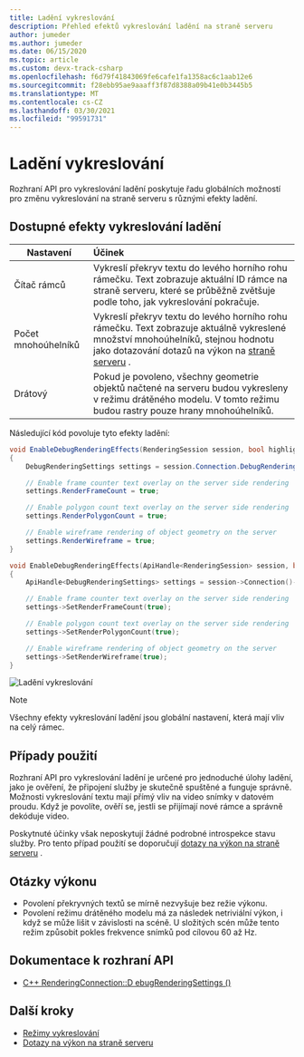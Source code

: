```yaml
---
title: Ladění vykreslování
description: Přehled efektů vykreslování ladění na straně serveru
author: jumeder
ms.author: jumeder
ms.date: 06/15/2020
ms.topic: article
ms.custom: devx-track-csharp
ms.openlocfilehash: f6d79f41843069fe6cafe1fa1358ac6c1aab12e6
ms.sourcegitcommit: f28ebb95ae9aaaff3f87d8388a09b41e0b3445b5
ms.translationtype: MT
ms.contentlocale: cs-CZ
ms.lasthandoff: 03/30/2021
ms.locfileid: "99591731"
---
```

# <a name="debug-rendering"></a>Ladění vykreslování

Rozhraní API pro vykreslování ladění poskytuje řadu globálních možností pro změnu vykreslování na straně serveru s různými efekty ladění.

## <a name="available-debug-rendering-effects"></a>Dostupné efekty vykreslování ladění

|Nastavení                          | Účinek                               |
|---------------------------------|:-------------------------------------|
|Čítač rámců                    | Vykreslí překryv textu do levého horního rohu rámečku. Text zobrazuje aktuální ID rámce na straně serveru, které se průběžně zvětšuje podle toho, jak vykreslování pokračuje. |
|Počet mnohoúhelníků                    | Vykreslí překryv textu do levého horního rohu rámečku. Text zobrazuje aktuálně vykreslené množství mnohoúhelníků, stejnou hodnotu jako dotazování dotazů na výkon na [straně serveru](performance-queries.md) .| 
|Drátový                        | Pokud je povoleno, všechny geometrie objektů načtené na serveru budou vykresleny v režimu drátěného modelu. V tomto režimu budou rastry pouze hrany mnohoúhelníků. |

Následující kód povoluje tyto efekty ladění:

```cs
void EnableDebugRenderingEffects(RenderingSession session, bool highlight)
{
    DebugRenderingSettings settings = session.Connection.DebugRenderingSettings;

    // Enable frame counter text overlay on the server side rendering
    settings.RenderFrameCount = true;

    // Enable polygon count text overlay on the server side rendering
    settings.RenderPolygonCount = true;

    // Enable wireframe rendering of object geometry on the server
    settings.RenderWireframe = true;
}
```

```cpp
void EnableDebugRenderingEffects(ApiHandle<RenderingSession> session, bool highlight)
{
    ApiHandle<DebugRenderingSettings> settings = session->Connection()->GetDebugRenderingSettings();

    // Enable frame counter text overlay on the server side rendering
    settings->SetRenderFrameCount(true);

    // Enable polygon count text overlay on the server side rendering
    settings->SetRenderPolygonCount(true);

    // Enable wireframe rendering of object geometry on the server
    settings->SetRenderWireframe(true);
}
```

![Ladění vykreslování](./media/debug-rendering.png)

> [!NOTE]
> Všechny efekty vykreslování ladění jsou globální nastavení, která mají vliv na celý rámec.

## <a name="use-cases"></a>Případy použití

Rozhraní API pro vykreslování ladění je určené pro jednoduché úlohy ladění, jako je ověření, že připojení služby je skutečně spuštěné a funguje správně. Možnosti vykreslování textu mají přímý vliv na video snímky v datovém proudu. Když je povolíte, ověří se, jestli se přijímají nové rámce a správně dekóduje video.

Poskytnuté účinky však neposkytují žádné podrobné introspekce stavu služby. Pro tento případ použití se doporučují [dotazy na výkon na straně serveru](performance-queries.md) .

## <a name="performance-considerations"></a>Otázky výkonu

* Povolení překryvných textů se mírně nezvyšuje bez režie výkonu.
* Povolení režimu drátěného modelu má za následek netriviální výkon, i když se může lišit v závislosti na scéně. U složitých scén může tento režim způsobit pokles frekvence snímků pod cílovou 60 až Hz.

## <a name="api-documentation"></a>Dokumentace k rozhraní API

* [C++ RenderingConnection::D ebugRenderingSettings ()](/cpp/api/remote-rendering/renderingconnection#debugrenderingsettings)

## <a name="next-steps"></a>Další kroky

* [Režimy vykreslování](../../concepts/rendering-modes.md)
* [Dotazy na výkon na straně serveru](performance-queries.md)